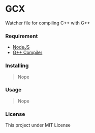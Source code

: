 # GCX

Watcher file for compiling C++ with G++

### Requirement

- [NodeJS](https://nodejs.org/en/download/)
- [G++ Compiler](https://www.cs.odu.edu/~zeil/cs250PreTest/latest/Public/installingACompiler/)

### Installing

> Nope

### Usage

> Nope

### License

This project under MIT License